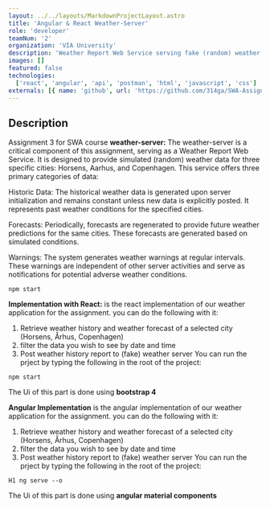 ```yaml
---
layout: ../../layouts/MarkdownProjectLayout.astro
title: 'Angular & React Weather-Server'
role: 'developer'
teamNum: '2'
organization: 'VIA University'
description: 'Weather Report Web Service serving fake (random) weather data for Horsens, Aarhus and Copenhagen. '
images: []
featured: false
technologies:
  ['react', 'angular', 'api', 'postman', 'html', 'javascript', 'css']
externals: [{ name: 'github', url: 'https://github.com/314ga/SWA-Assignment3' }]
---
```


## Description

Assignment 3 for SWA course
**weather-server:**
The weather-server is a critical component of this assignment, serving as a Weather Report Web Service. It is designed to provide simulated (random) weather data for three specific cities: Horsens, Aarhus, and Copenhagen. This service offers three primary categories of data:

Historic Data: The historical weather data is generated upon server initialization and remains constant unless new data is explicitly posted. It represents past weather conditions for the specified cities.

Forecasts: Periodically, forecasts are regenerated to provide future weather predictions for the same cities. These forecasts are generated based on simulated conditions.

Warnings: The system generates weather warnings at regular intervals. These warnings are independent of other server activities and serve as notifications for potential adverse weather conditions.

`npm start`

**Implementation with React:**
is the react implementation of our weather application for the assignment. you can do the following with it:

1. Retrieve weather history and weather forecast of a selected city (Horsens, Århus, Copenhagen)
2. filter the data you wish to see by date and time
3. Post weather history report to (fake) weather server
   You can run the prject by typing the following in the root of the project:

`npm start`

The Ui of this part is done using **bootstrap 4**

**Angular Implementation**
is the angular implementation of our weather application for the assignment. you can do the following with it:

1. Retrieve weather history and weather forecast of a selected city (Horsens, Århus, Copenhagen)
2. filter the data you wish to see by date and time
3. Post weather history report to (fake) weather server
   You can run the prject by typing the following in the root of the project:

`H1 ng serve --o`

The Ui of this part is done using **angular material components**
